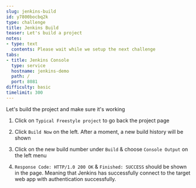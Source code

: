 ```yaml
---
slug: jenkins-build
id: y7800bocbq2k
type: challenge
title: Jenkins Build
teaser: Let's build a project
notes:
- type: text
  contents: Please wait while we setup the next challenge
tabs:
- title: Jenkins Console
  type: service
  hostname: jenkins-demo
  path: /
  port: 8081
difficulty: basic
timelimit: 300
---
```

Let's build the project and make sure it's working

1. Click on `Typical Freestyle project` to go back the project page

2. Click `Build Now` on the left. After a moment, a new build history will be shown

3. Click on the new build number under `Build` & choose `Console Output` on the left menu

4. `Response Code: HTTP/1.0 200 OK` & `Finished: SUCCESS` should be shown in the page.
   Meaning that Jenkins has successfully connect to the target web app with authentication successfully.